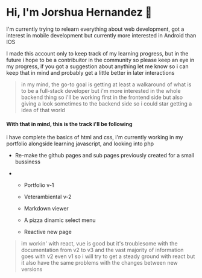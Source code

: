 # Hi, I'm Jorshua Hernandez 👋

I'm currently trying to relearn everything about web development, got a interest in mobile development but currently more interested in Android than IOS

I made this account only to keep track of my learning progress, but in the future i hope to be a contribuitor in the community so please keep an eye in my progress, if you got a suggestion about anything let me know so i can keep that in mind and probably get a little better in later interactions

> in my mind, the go-to goal is getting at least a walkaround of what is to be a full-stack developer but i'm more interested in the whole backend thing so i'll be working first in the frontend side but also giving a look sometimes to the backend side so i could star getting a idea of that world



#### With that in mind, this is the track i'll be following

i have complete the basics of html and css, i'm currently working in my portfolio alongside learning javascript, and looking into php

- Re-make the github pages and sub pages previously created for a small bussiness 

- - Portfolio v-1
  
  - Veterambiental v-2

  - Markdown viewer
  
  - A pizza dinamic select menu
  
  - Reactive new page

> im workin' with react, vue is good but it's troublesome with the documentation from v2 to v3 and the vast majority of information goes with v2 even v1 so i will try to get a steady ground with react but it also have the same problems with the changes between new versions